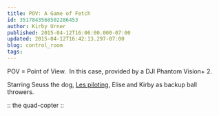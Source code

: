```yaml
---
title: POV: A Game of Fetch
id: 3517843568502286453
author: Kirby Urner
published: 2015-04-12T16:06:00.000-07:00
updated: 2015-04-12T16:42:13.297-07:00
blog: control_room
tags: 
---
```


POV = Point of View.  In this case, provided by a DJI Phantom Vision+ 2.

Starring Seuss the dog, [Les piloting](https://plus.google.com/114958852133717246778/videos), Elise and Kirby as backup ball throwers.

:: the quad-copter ::